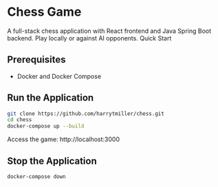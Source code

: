# Chess Game
A full-stack chess application with React frontend and Java Spring Boot backend. Play locally or against AI opponents.
Quick Start

## Prerequisites
- Docker and Docker Compose

## Run the Application
```bash
git clone https://github.com/harrytmiller/chess.git
cd chess
docker-compose up --build
```
Access the game: http://localhost:3000

## Stop the Application
```bash
docker-compose down
```